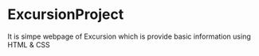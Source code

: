 # ExcursionProject 
It is simpe webpage of Excursion which is provide basic information using HTML & CSS

